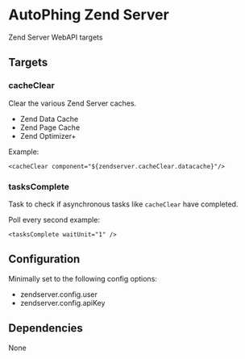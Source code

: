 AutoPhing Zend Server
========================

Zend Server WebAPI targets

## Targets ##

### cacheClear ###
Clear the various Zend Server caches.
* Zend Data Cache
* Zend Page Cache
* Zend Optimizer+

Example:
```
<cacheClear component="${zendserver.cacheClear.datacache}"/>
```

### tasksComplete ###
Task to check if asynchronous tasks like ```cacheClear``` have completed.

Poll every second example:
```
<tasksComplete waitUnit="1" />
```

## Configuration ##
Minimally set to the following config options:
* zendserver.config.user
* zendserver.config.apiKey

## Dependencies ##
None

